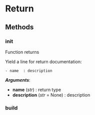 # Return



## Methods

### __init__

Function returns

Yield a line for return documentation:
```
- name  : description
```



***Arguments***:
- **name** (_str_) : return type
- **description** (_str_ = None) : description


### build







